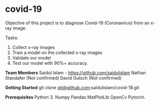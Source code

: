 # covid-19

Objective of this project is to diagnose Covid-19 (Coronavirus) from an x-ray image.

Tasks:
1. Collect x-ray images
2. Train a model on the collected x-ray images
3. Validate our model
4. Test our model with 90%+ accuracy.

<b>Team Members</b>
Saidul Islam - https://github.com/saidulislam
Nathan Standafer (Not confirmed)
David Gutsch (Not confirmed)


<b>Getting Started</b>
git clone git@github.com:saidulislam/covid-19.git

<b>Prerequisites</b>
Python 3.
Numpy
Pandas
MatPlotLib
OpenCv
Pytorch.
